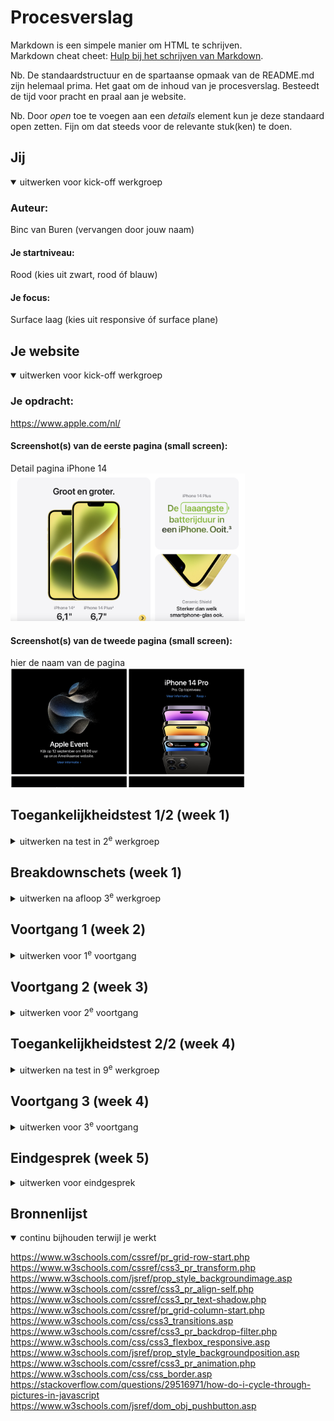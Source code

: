 # Procesverslag
Markdown is een simpele manier om HTML te schrijven.  
Markdown cheat cheet: [Hulp bij het schrijven van Markdown](https://github.com/adam-p/markdown-here/wiki/Markdown-Cheatsheet).

Nb. De standaardstructuur en de spartaanse opmaak van de README.md zijn helemaal prima. Het gaat om de inhoud van je procesverslag. Besteedt de tijd voor pracht en praal aan je website.

Nb. Door *open* toe te voegen aan een *details* element kun je deze standaard open zetten. Fijn om dat steeds voor de relevante stuk(ken) te doen.





## Jij

<details open>
  <summary>uitwerken voor kick-off werkgroep</summary>

  ### Auteur:
  Binc van Buren (vervangen door jouw naam)

  #### Je startniveau:
  Rood (kies uit zwart, rood óf blauw)

  #### Je focus:
  Surface laag (kies uit responsive óf surface plane)
 
</details>





## Je website

<details open>
  <summary>uitwerken voor kick-off werkgroep</summary>

  ### Je opdracht:
  https://www.apple.com/nl/

  #### Screenshot(s) van de eerste pagina (small screen): 
  Detail pagina iPhone 14
  <img src="readme-images/detail.png" width="375px" alt="Detail pagina van de iPhone 14">

  #### Screenshot(s) van de tweede pagina (small screen):
  hier de naam van de pagina  
  <img src="readme-images/hoofd.png" width="375px" alt="Home pagina van Apple">
 
</details>



## Toegankelijkheidstest 1/2 (week 1)

<details>
  <summary>uitwerken na test in 2<sup>e</sup> werkgroep</summary>

  ### Bevindingen
  Lijst met je bevindingen die in de test naar voren kwamen:

  De website van Apple bevat best veel beeldspraak, en bepaalde metaforen. Dit zou voor sommige mensen als vervelend kunnen worden ervaren. Ook worden vele headings en paragraven op verschillende manieren gestijld, en zit er soms geen zelfde stijl in. Veel media speelt automatisch af en er is spraak van veel bewegende elementen. Er is geen mogelijkheid om de beweging te verminderen. Verder worden contrasten goed toegepast en is alles duidelijk te lezen. De wesbite is zeer responsive en past zich aan voor vele apparaten en rotaties. 

</details>



## Breakdownschets (week 1)

<details>
  <summary>uitwerken na afloop 3<sup>e</sup> werkgroep</summary>

  ### de hele pagina: 
  <img src="readme-images/breakdown.png" width="375px" alt="breakdown van de hele pagina">

</details>





## Voortgang 1 (week 2)

<details>
  <summary>uitwerken voor 1<sup>e</sup> voortgang</summary>

  ### Stand van zaken
Tot nu toe gaat het me best goed af met coderen. Ik moest het een en ander even opfrissen, maar als ik de oefeningen doe en naar oudere projecten kijk, kom ik er vaak uit. Momenteel zoek ik uitdaging in de responsiveheid en ben ik aan de slag gegaan met Javascript, om de website wat dyanmischer te maken.


  ### Agenda voor meeting
Tijdens de meeting zullen we het gaan hebben over de dingen waar we momenteel tegen aan lopen.


  ### Verslag van meeting
Tijdens de meeting zijn we ingegaan op diverse onderdelen als Grid en Flexbox en hebben we elkaar geholpen waar nodig.

</details>





## Voortgang 2 (week 3)

<details>
  <summary>uitwerken voor 2<sup>e</sup> voortgang</summary>

  ### Stand van zaken
Deze week gaat het ook goed met coderen, en zit de flow er lekker in. Ik heb het Grid door en ben ook bezig met de Media Queries om de website responisve te maken! Onder andere de navigatie balk en footer ben ik nu responsive aan het maken.

  ### Agenda voor meeting
Tijdens de meeting zullen we het gaan hebben over de dingen waar we momenteel tegen aan lopen en wat goed gaat!

  ### Verslag van meeting
Tijdens dit gesprek heb ik een aantal tips gekregen om mijn website nog beter te maken. Het ging andere andere over de website interactiever maken, hover effecten toevoegen, dark mode overwgeen en focus state toevoegen aan de website.
</details>





## Toegankelijkheidstest 2/2 (week 4)

<details>
  <summary>uitwerken na test in 9<sup>e</sup> werkgroep</summary>

  ### Bevindingen
Tijdens de toegankelijkheids test kwamen we tot een aantal verbeteringen en een aantal dingen die ik nog moet verbeteren. Wat ik beter heb dan de ogirinele website is de mogelijkheid voor reduces motion, reduces transparency en dark mode. Een aantal aandachtspunten zijn: h1 toevoegen aan alle pagina's, de navigatie omzetten tot een UL, invisible headers toevoegen voor de screen reader op plekken waar alleen afbeeldingen te vinden zijn.

</details>





## Voortgang 3 (week 4)

<details>
  <summary>uitwerken voor 3<sup>e</sup> voortgang</summary>

  ### Stand van zaken
De website is bijna af en de meeste dingen heb ik tot nu toe uitgewerkt. 


  ### Agenda voor meeting
Tijdens deze meeting hebben we het over de laatste puntjes op de i.

  ### Verslag van meeting
Tijdens deze meesting hebben we het gehad over kleine dingen die ik nog kan toevoegen, zoals leuke effecten. De website is namelijk bijna zo goed als af!

</details>





## Eindgesprek (week 5)

<details>
  <summary>uitwerken voor eindgesprek</summary>

  ### Je uitkomst - karakteristiek screenshots:
  <img src="readme-images/1.png" width="375px" alt="uitomst opdracht 1">


  ### Dit ging goed/Heb ik geleerd: 
Deze opdracht heeft mij heel veel geleerd! Van grid, tot responsive en van animaties tot aan toegankelijkheid. Allemaal nieuwe dingen die ik geleerd heb tijdens dit vak. 

  <img src="readme-images/4.png" width="375px" alt="top">


  ### Dit was lastig/Is niet gelukt:
Ik struggelde hier en daar af en toe met uitlijning van bepaalde elementen. Ik vond vaak felxbox een beetje apart werken, en moest het soms 10x proberen voordat iets lukte. Het is veel proberen en proberen totdat het lukt. Ook met Javascript zat ik soms een beetje te knoeien, maar uiteindelijk is het allemaal gelukt!

  <img src="readme-images/2.png" width="375px" alt="bummer">
</details>





## Bronnenlijst

<details open>
  <summary>continu bijhouden terwijl je werkt</summary>

https://www.w3schools.com/cssref/pr_grid-row-start.php
https://www.w3schools.com/cssref/css3_pr_transform.php
https://www.w3schools.com/jsref/prop_style_backgroundimage.asp
https://www.w3schools.com/cssref/css3_pr_align-self.php
https://www.w3schools.com/cssref/css3_pr_text-shadow.php
https://www.w3schools.com/cssref/pr_grid-column-start.php
https://www.w3schools.com/css/css3_transitions.asp
https://www.w3schools.com/cssref/css3_pr_backdrop-filter.php
https://www.w3schools.com/css/css3_flexbox_responsive.asp
https://www.w3schools.com/jsref/prop_style_backgroundposition.asp
https://www.w3schools.com/cssref/css3_pr_animation.php
https://www.w3schools.com/css/css_border.asp
https://stackoverflow.com/questions/29516971/how-do-i-cycle-through-pictures-in-javascript
https://www.w3schools.com/jsref/dom_obj_pushbutton.asp
</details>